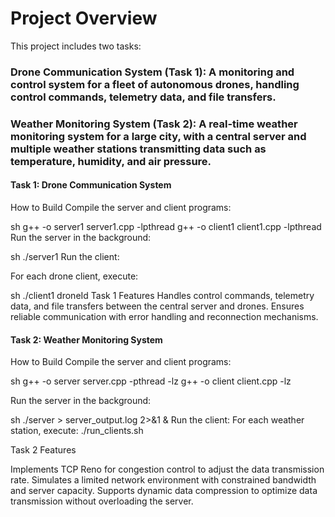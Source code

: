 # Project Overview
This project includes two tasks:

### Drone Communication System (Task 1): A monitoring and control system for a fleet of autonomous drones, handling control commands, telemetry data, and file transfers.
### Weather Monitoring System (Task 2): A real-time weather monitoring system for a large city, with a central server and multiple weather stations transmitting data such as temperature, humidity, and air pressure.

#### Task 1: Drone Communication System
How to Build
Compile the server and client programs:

sh
g++ -o server1 server1.cpp -lpthread
g++ -o client1 client1.cpp -lpthread
Run the server in the background:

sh
./server1 
Run the client:

For each drone client, execute:

sh
./client1 droneId
Task 1 Features
Handles control commands, telemetry data, and file transfers between the central server and drones.
Ensures reliable communication with error handling and reconnection mechanisms.



#### Task 2: Weather Monitoring System
How to Build
Compile the server and client programs:

sh
g++ -o server server.cpp -pthread -lz
g++ -o client client.cpp -lz

Run the server in the background:

sh
./server > server_output.log 2>&1 &
Run the client:
For each weather station, execute:
./run_clients.sh

Task 2 Features

Implements TCP Reno for congestion control to adjust the data transmission rate.
Simulates a limited network environment with constrained bandwidth and server capacity.
Supports dynamic data compression to optimize data transmission without overloading the server.
